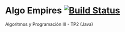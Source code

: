 # Algo Empires [![Build Status](https://travis-ci.org/nachochiappe/7507-tp2.svg?branch=master)](https://travis-ci.org/nachochiappe/7507-tp2)
Algoritmos y Programación III - TP2 (Java)
